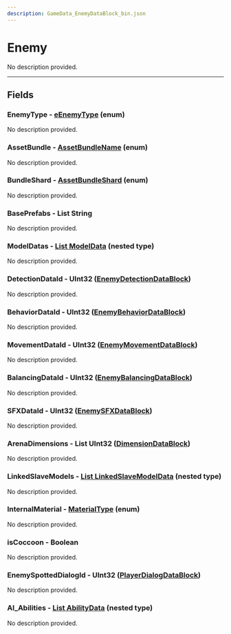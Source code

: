 ```yaml
---
description: GameData_EnemyDataBlock_bin.json
---
```


# Enemy

No description provided.

***

## Fields

### EnemyType - [eEnemyType](../../enum-types.md#eenemytype) (enum)

No description provided.

### AssetBundle - [AssetBundleName](../../enum-types.md#assetbundlename) (enum)

No description provided.

### BundleShard - [AssetBundleShard](../../enum-types.md#assetbundleshard) (enum)

No description provided.

### BasePrefabs - List String

No description provided.

### ModelDatas - [List ModelData](../../nested-types/modeldata.md) (nested type)

No description provided.

### DetectionDataId - UInt32 ([EnemyDetectionDataBlock](../main/enemydetection.md))

No description provided.

### BehaviorDataId - UInt32 ([EnemyBehaviorDataBlock](../main/enemybehavior.md))

No description provided.

### MovementDataId - UInt32 ([EnemyMovementDataBlock](../main/enemymovement.md))

No description provided.

### BalancingDataId - UInt32 ([EnemyBalancingDataBlock](../main/enemybalancing.md))

No description provided.

### SFXDataId - UInt32 ([EnemySFXDataBlock](../main/enemysfx.md))

No description provided.

### ArenaDimensions - List UInt32 ([DimensionDataBlock](../main/dimension.md))

No description provided.

### LinkedSlaveModels - [List LinkedSlaveModelData](../../nested-types/linkedslavemodeldata.md) (nested type)

No description provided.

### InternalMaterial - [MaterialType](../../enum-types.md#materialtype) (enum)

No description provided.

### isCoccoon - Boolean

No description provided.

### EnemySpottedDialogId - UInt32 ([PlayerDialogDataBlock](../rarely-edited/playerdialog.md))

No description provided.

### AI_Abilities - [List AbilityData](../../nested-types/abilitydata.md) (nested type)

No description provided.
